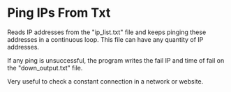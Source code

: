 # Ping IPs From Txt
Reads IP addresses from the "ip_list.txt" file and keeps pinging these addresses in a continuous loop.
This file can have any quantity of IP addresses.

If any ping is unsuccessful, the program writes the fail IP and time of fail on the "down_output.txt" file.

Very useful to check a constant connection in a network or website.
